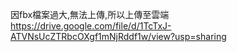 因fbx檔案過大,無法上傳,所以上傳至雲端 https://drive.google.com/file/d/1TcTxJ-ATVNsUcZTRbcOXgf1mNjRddf1w/view?usp=sharing
